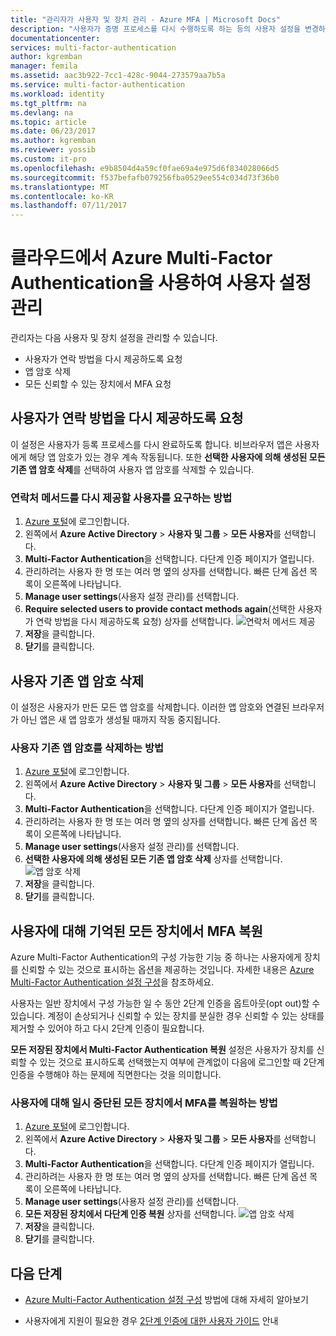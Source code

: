 ```yaml
---
title: "관리자가 사용자 및 장치 관리 - Azure MFA | Microsoft Docs"
description: "사용자가 증명 프로세스를 다시 수행하도록 하는 등의 사용자 설정을 변경하는 방법에 대해 설명합니다."
documentationcenter: 
services: multi-factor-authentication
author: kgremban
manager: femila
ms.assetid: aac3b922-7cc1-428c-9044-273579aa7b5a
ms.service: multi-factor-authentication
ms.workload: identity
ms.tgt_pltfrm: na
ms.devlang: na
ms.topic: article
ms.date: 06/23/2017
ms.author: kgremban
ms.reviewer: yossib
ms.custom: it-pro
ms.openlocfilehash: e9b8504d4a59cf0fae69a4e975d6f834028066d5
ms.sourcegitcommit: f537befafb079256fba0529ee554c034d73f36b0
ms.translationtype: MT
ms.contentlocale: ko-KR
ms.lasthandoff: 07/11/2017
---
```

# <a name="manage-user-settings-with-azure-multi-factor-authentication-in-the-cloud"></a>클라우드에서 Azure Multi-Factor Authentication을 사용하여 사용자 설정 관리
관리자는 다음 사용자 및 장치 설정을 관리할 수 있습니다.

* 사용자가 연락 방법을 다시 제공하도록 요청
* 앱 암호 삭제
* 모든 신뢰할 수 있는 장치에서 MFA 요청 

## <a name="require-users-to-provide-contact-methods-again"></a>사용자가 연락 방법을 다시 제공하도록 요청
이 설정은 사용자가 등록 프로세스를 다시 완료하도록 합니다. 비브라우저 앱은 사용자에게 해당 앱 암호가 있는 경우 계속 작동됩니다.  또한 **선택한 사용자에 의해 생성된 모든 기존 앱 암호 삭제**를 선택하여 사용자 앱 암호를 삭제할 수 있습니다.

### <a name="how-to-require-users-to-provide-contact-methods-again"></a>연락처 메서드를 다시 제공할 사용자를 요구하는 방법
1. [Azure 포털](https://portal.azure.com)에 로그인합니다.
2. 왼쪽에서 **Azure Active Directory** > **사용자 및 그룹** > **모든 사용자**를 선택합니다.
3. **Multi-Factor Authentication**을 선택합니다. 다단계 인증 페이지가 열립니다. 
4. 관리하려는 사용자 한 명 또는 여러 명 옆의 상자를 선택합니다. 빠른 단계 옵션 목록이 오른쪽에 나타납니다. 
5. **Manage user settings**(사용자 설정 관리)를 선택합니다.
6. **Require selected users to provide contact methods again**(선택한 사용자가 연락 방법을 다시 제공하도록 요청) 상자를 선택합니다.
   ![연락처 메서드 제공](./media/multi-factor-authentication-manage-users-and-devices/reproofup.png)
7. **저장**을 클릭합니다.
8. **닫기**를 클릭합니다.

## <a name="delete-users-existing-app-passwords"></a>사용자 기존 앱 암호 삭제
이 설정은 사용자가 만든 모든 앱 암호를 삭제합니다. 이러한 앱 암호와 연결된 브라우저가 아닌 앱은 새 앱 암호가 생성될 때까지 작동 중지됩니다.

### <a name="how-to-delete-users-existing-app-passwords"></a>사용자 기존 앱 암호를 삭제하는 방법
1. [Azure 포털](https://portal.azure.com)에 로그인합니다.
2. 왼쪽에서 **Azure Active Directory** > **사용자 및 그룹** > **모든 사용자**를 선택합니다.
3. **Multi-Factor Authentication**을 선택합니다. 다단계 인증 페이지가 열립니다. 
6. 관리하려는 사용자 한 명 또는 여러 명 옆의 상자를 선택합니다. 빠른 단계 옵션 목록이 오른쪽에 나타납니다. 
7. **Manage user settings**(사용자 설정 관리)를 선택합니다.
8. **선택한 사용자에 의해 생성된 모든 기존 앱 암호 삭제** 상자를 선택합니다.
   ![앱 암호 삭제](./media/multi-factor-authentication-manage-users-and-devices/deleteapppasswords.png)
9. **저장**을 클릭합니다.
10. **닫기**를 클릭합니다.

## <a name="restore-mfa-on-all-remembered-devices-for-a-user"></a>사용자에 대해 기억된 모든 장치에서 MFA 복원
Azure Multi-Factor Authentication의 구성 가능한 기능 중 하나는 사용자에게 장치를 신뢰할 수 있는 것으로 표시하는 옵션을 제공하는 것입니다. 자세한 내용은 [Azure Multi-Factor Authentication 설정 구성](multi-factor-authentication-whats-next.md#remember-multi-factor-authentication-for-devices-that-users-trust)을 참조하세요.

사용자는 일반 장치에서 구성 가능한 일 수 동안 2단계 인증을 옵트아웃(opt out)할 수 있습니다. 계정이 손상되거나 신뢰할 수 있는 장치를 분실한 경우 신뢰할 수 있는 상태를 제거할 수 있어야 하고 다시 2단계 인증이 필요합니다.

**모든 저장된 장치에서 Multi-Factor Authentication 복원** 설정은 사용자가 장치를 신뢰할 수 있는 것으로 표시하도록 선택했는지 여부에 관계없이 다음에 로그인할 때 2단계 인증을 수행해야 하는 문제에 직면한다는 것을 의미합니다. 

### <a name="how-to-restore-mfa-on-all-suspended-devices-for-a-user"></a>사용자에 대해 일시 중단된 모든 장치에서 MFA를 복원하는 방법
1. [Azure 포털](https://portal.azure.com)에 로그인합니다.
2. 왼쪽에서 **Azure Active Directory** > **사용자 및 그룹** > **모든 사용자**를 선택합니다.
3. **Multi-Factor Authentication**을 선택합니다. 다단계 인증 페이지가 열립니다. 
6. 관리하려는 사용자 한 명 또는 여러 명 옆의 상자를 선택합니다. 빠른 단계 옵션 목록이 오른쪽에 나타납니다. 
7. **Manage user settings**(사용자 설정 관리)를 선택합니다.
8. **모든 저장된 장치에서 다단계 인증 복원** 상자를 선택합니다.
   ![앱 암호 삭제](./media/multi-factor-authentication-manage-users-and-devices/rememberdevices.png)
9. **저장**을 클릭합니다.
10. **닫기**를 클릭합니다.

## <a name="next-steps"></a>다음 단계

- [Azure Multi-Factor Authentication 설정 구성](multi-factor-authentication-whats-next.md) 방법에 대해 자세히 알아보기

- 사용자에게 지원이 필요한 경우 [2단계 인증에 대한 사용자 가이드](./end-user/multi-factor-authentication-end-user.md) 안내
